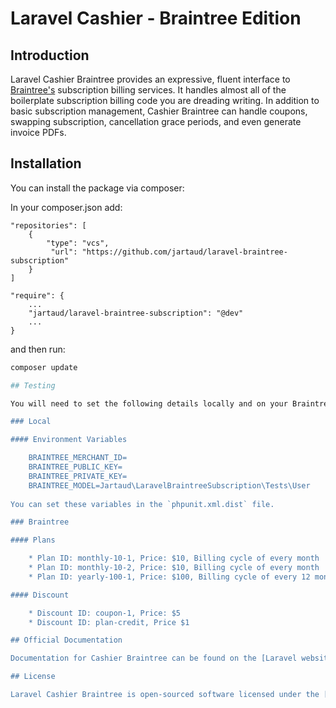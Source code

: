 # Laravel Cashier - Braintree Edition

## Introduction

Laravel Cashier Braintree provides an expressive, fluent interface to [Braintree's](https://www.braintreepayments.com/) subscription billing services. It handles almost all of the boilerplate subscription billing code you are dreading writing. In addition to basic subscription management, Cashier Braintree can handle coupons, swapping subscription, cancellation grace periods, and even generate invoice PDFs.

## Installation

You can install the package via composer:

In your composer.json add:

    "repositories": [
        {
            "type": "vcs",
             "url": "https://github.com/jartaud/laravel-braintree-subscription"
        }
    ]

    "require": {
        ...
        "jartaud/laravel-braintree-subscription": "@dev"
        ...
    }

and then run:

```bash
composer update

## Testing

You will need to set the following details locally and on your Braintree account in order to run the library's tests.

### Local

#### Environment Variables

    BRAINTREE_MERCHANT_ID=
    BRAINTREE_PUBLIC_KEY=
    BRAINTREE_PRIVATE_KEY=
    BRAINTREE_MODEL=Jartaud\LaravelBraintreeSubscription\Tests\User
    
You can set these variables in the `phpunit.xml.dist` file.

### Braintree

#### Plans

    * Plan ID: monthly-10-1, Price: $10, Billing cycle of every month
    * Plan ID: monthly-10-2, Price: $10, Billing cycle of every month
    * Plan ID: yearly-100-1, Price: $100, Billing cycle of every 12 months

#### Discount

    * Discount ID: coupon-1, Price: $5
    * Discount ID: plan-credit, Price $1

## Official Documentation

Documentation for Cashier Braintree can be found on the [Laravel website](https://laravel.com/docs/5.8/braintree).

## License

Laravel Cashier Braintree is open-sourced software licensed under the [MIT license](https://opensource.org/licenses/MIT).